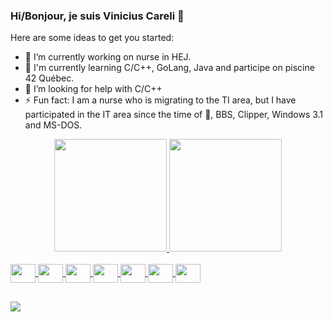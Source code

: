 ### Hi/Bonjour, je suis Vinicius Careli 👋

Here are some ideas to get you started:

- 🔭 I’m currently working on nurse in HEJ.
- 🌱 I'm currently learning C/C++, GoLang, Java and participe on piscine 42 Québec.
- 🤔 I’m looking for help with C/C++
- ⚡ Fun fact: I am a nurse who is migrating to the TI area, but I have participated in the IT area since the time of 🦖, BBS, Clipper, Windows 3.1 and MS-DOS.

<div align="center">
  <a href="https://github.com/vcareli">
  <img height="180em" src="https://github-readme-stats.vercel.app/api?username=vcareli&show_icons=true&theme=aura_dark&include_all_commits=true&count_private=true"/>
  <img height="180em" src="https://github-readme-stats.vercel.app/api/top-langs/?username=vcareli&layout=compact&langs_count=7&theme=aura_dark"/>
</div>
<div style="display: inline_block"><br>
  <img align="center" height="30" width="40" src="https://cdn.jsdelivr.net/gh/devicons/devicon/icons/c/c-original.svg">
  <img align="center" height="30" width="40" src="https://cdn.jsdelivr.net/gh/devicons/devicon/icons/cplusplus/cplusplus-original.svg">
  <img align="center" height="30" width="40" src="https://cdn.jsdelivr.net/gh/devicons/devicon/icons/java/java-original.svg">
  <img align="center" height="30" width="40" src="https://cdn.jsdelivr.net/gh/devicons/devicon/icons/go/go-original.svg">
  <img align="center" height="30" width="40" src="https://cdn.jsdelivr.net/gh/devicons/devicon/icons/bash/bash-plain.svg">
  <img align="center" height="30" width="40" src="https://cdn.jsdelivr.net/gh/devicons/devicon/icons/arduino/arduino-original.svg">
  <img align="center" height="30" width="40" src="https://cdn.jsdelivr.net/gh/devicons/devicon/icons/msdos/msdos-original.svg">  
</div>

##

<div>
  <a href = "mailto:vcareli@gmail.com"><img src="https://img.shields.io/badge/Gmail-D14836?style=for-the-badge&logo=gmail&logoColor=white" target="_blank"></a>
</div>
